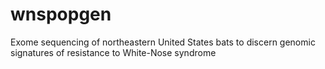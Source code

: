 # wnspopgen
Exome sequencing of northeastern United States bats to discern genomic signatures of resistance to White-Nose syndrome
